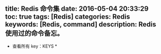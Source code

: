 title: Redis 命令集
date: 2016-05-04 20:33:29
toc: true
tags: [Redis]
categories: Redis
keywords: [Redis, command]
description: Redis 使用过的命令备忘。
---

* 查看所有 key：KEYS *

